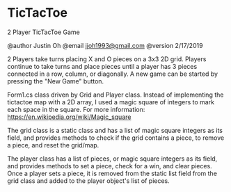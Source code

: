 # TicTacToe
2 Player TicTacToe Game

@author Justin Oh
@email jjoh1993@gmail.com
@version 2/17/2019

2 Players take turns placing X and O pieces on a 3x3 2D grid. Players continue
to take turns and place pieces until a player has 3 pieces connected in a row, column, or
diagonally. A new game can be started by pressing the "New Game" button.

Form1.cs class driven by Grid and Player class.
Instead of implementing the tictactoe map with a 2D array, I used a magic square
of integers to mark each space in the square.
For more information: https://en.wikipedia.org/wiki/Magic_square

The grid class is a static class and has a list of magic square integers as its field, and provides
methods to check if the grid contains a piece, to remove a piece,
and reset the grid/map.

The player class has a list of pieces, or magic square integers as its field,
and provides methods to set a piece, check for a win, and clear pieces.
Once a player sets a piece, it is removed from the static list field from the grid class
and added to the player object's list of pieces.

